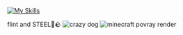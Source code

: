[![My Skills](https://skillicons.dev/icons?i=blender,vscode,py,lua,cs,html,css)](https://skillicons.dev)

flint and STEEL🔗🪨
![crazy dog](https://i.imgur.com/ZH8PJLZ.jpeg) 
![minecraft povray render](https://i.imgur.com/QkI3hby.png)
